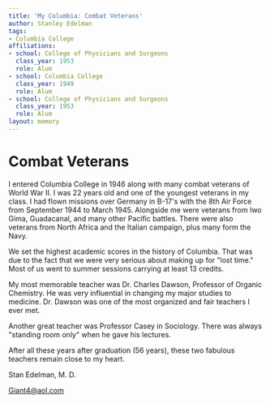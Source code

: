 ```yaml
---
title: 'My Columbia: Combat Veterans'
author: Stanley Edelman
tags:
- Columbia College
affiliations:
- school: College of Physicians and Surgeons
  class_year: 1953
  role: Alum
- school: Columbia College
  class_year: 1949
  role: Alum
- school: College of Physicians and Surgeons
  class_year: 1953
  role: Alum
layout: memory
---
```


# Combat Veterans

I entered Columbia College in 1946 along with many combat veterans of World War II. I was 22 years old and one of the youngest veterans in my class. I had flown missions over Germany in B-17's with the 8th Air Force from September 1944 to March 1945. Alongside me were veterans from Iwo Gima, Guadacanal, and many other Pacific battles. There were also veterans from North Africa and the Italian campaign, plus many form the Navy.

We set the highest academic scores in the history of Columbia. That was due to the fact that we were very serious about making up for "lost time." Most of us went to summer sessions carrying at least 13 credits.

My most memorable teacher was Dr. Charles Dawson, Professor of Organic Chemistry. He was very influential in changing my major studies to medicine. Dr. Dawson was one of the most organized and fair teachers I ever met.

Another great teacher was Professor Casey in Sociology. There was always "standing room only" when he gave his lectures.

After all these years after graduation (56 years), these two fabulous teachers remain close to my heart.

Stan Edelman, M. D.

Giant4@aol.com
